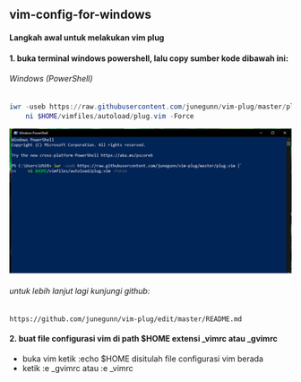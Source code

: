 ## vim-config-for-windows


#### Langkah awal untuk melakukan vim plug

#### 1. buka terminal windows powershell, lalu copy sumber kode dibawah ini:
###### Windows (PowerShell)

```powershell
iwr -useb https://raw.githubusercontent.com/junegunn/vim-plug/master/plug.vim |`
    ni $HOME/vimfiles/autoload/plug.vim -Force
```
![](image/psvimplug.png)
###### untuk lebih lanjut lagi kunjungi github:
```
https://github.com/junegunn/vim-plug/edit/master/README.md
```
#### 2. buat file configurasi vim di path $HOME extensi _vimrc atau _gvimrc
- buka vim ketik :echo $HOME disitulah file configurasi vim berada
- ketik :e _gvimrc atau :e _vimrc


